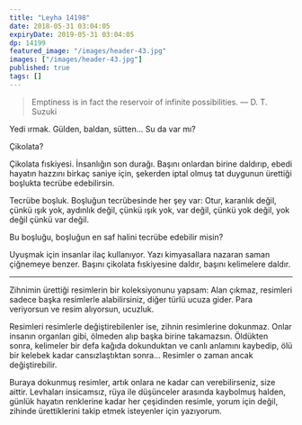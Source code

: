 ```yaml
---
title: "Leyha 14198"
date: 2018-05-31 03:04:05
expiryDate: 2019-05-31 03:04:05
dp: 14199
featured_image: "/images/header-43.jpg"
images: ["/images/header-43.jpg"]
published: true
tags: []
---
```




> Emptiness is in fact the reservoir of infinite possibilities. — D. T. Suzuki

Yedi ırmak. Gülden, baldan, sütten... Su da var mı?

Çikolata?

Çikolata fıskiyesi. İnsanlığın son durağı. Başını onlardan birine daldırıp,
ebedi hayatın hazzını birkaç saniye için, şekerden iptal olmuş tat duygunun
ürettiği boşlukta tecrübe edebilirsin.

Tecrübe boşluk. Boşluğun tecrübesinde her şey var: Otur, karanlık değil, çünkü
ışık yok, aydınlık değil, çünkü ışık yok, var değil, çünkü yok değil, yok değil
çünkü var değil.

Bu boşluğu, boşluğun en saf halini tecrübe edebilir misin?

Uyuşmak için insanlar ilaç kullanıyor. Yazı kimyasallara nazaran saman çiğnemeye
benzer. Başını çikolata fıskiyesine daldır, başını kelimelere daldır.

-----

Zihnimin ürettiği resimlerin bir koleksiyonunu yapsam: Alan çıkmaz, resimleri
sadece başka resimlerle alabilirsiniz, diğer türlü ucuza gider. Para veriyorsun
ve resim alıyorsun, ucuzluk.

Resimleri resimlerle değiştirebilenler ise, zihnin resimlerine dokunmaz. Onlar
insanın organları gibi, ölmeden alıp başka birine takamazsın. Öldükten sonra,
kelimeler bir defa kağıda dokunduktan ve canlı anlamını kaybedip, ölü bir
kelebek kadar cansızlaştıktan sonra... Resimler o zaman ancak değiştirebilir.

Buraya dokunmuş resimler, artık onlara ne kadar can verebilirseniz, size aittir.
Levhaları insicamsız, rüya ile düşünceler arasında kaybolmuş halden, günlük
hayatın renklerine kadar her çeşidinden resimle, yorum için değil, zihinde
ürettiklerini takip etmek isteyenler için yazıyorum. 

